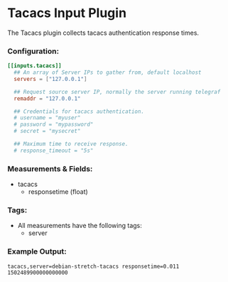 # Tacacs Input Plugin

The Tacacs plugin collects tacacs authentication response times.

### Configuration:

```toml @sample.conf
[[inputs.tacacs]]
  ## An array of Server IPs to gather from, default localhost
  servers = ["127.0.0.1"]

  ## Request source server IP, normally the server running telegraf
  remaddr = "127.0.0.1"

  ## Credentials for tacacs authentication.
  # username = "myuser"
  # password = "mypassword"
  # secret = "mysecret"

  ## Maximum time to receive response.
  # response_timeout = "5s"
```

### Measurements & Fields:

- tacacs
  - responsetime (float)

### Tags:

- All measurements have the following tags:
    - server

### Example Output:

```
tacacs,server=debian-stretch-tacacs responsetime=0.011 1502489900000000000
```
